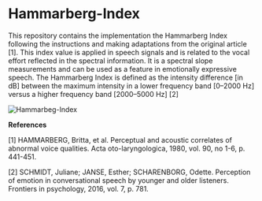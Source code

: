 # Hammarberg-Index

This repository contains the implementation the Hammarberg Index following the instructions and making adaptations from
the original article [1]. This index value is applied in speech signals and is related to the vocal effort reflected in the
spectral information. It is a spectral slope measurements and can be used as a feature in emotionally expressive speech.
The Hammarberg Index is defined as the intensity difference [in dB] between the maximum intensity in a
lower frequency band [0–2000 Hz] versus a higher frequency band [2000–5000 Hz] [2]

![Hammarbeg-Index](https://user-images.githubusercontent.com/55755680/135444548-2c458fa8-5e0a-4900-b33e-dbd1daa1c6a8.png)


**References**

[1] HAMMARBERG, Britta, et al. Perceptual and acoustic correlates of abnormal voice
    qualities. Acta oto-laryngologica, 1980, vol. 90, no 1-6, p. 441-451.
    
[2] SCHMIDT, Juliane; JANSE, Esther; SCHARENBORG, Odette. Perception of emotion in
    conversational speech by younger and older listeners. Frontiers in psychology, 2016, vol. 7,
    p. 781.

